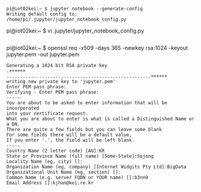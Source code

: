 
~~~
pi@iot02kei:~ $ jupyter notebook --generate-config
Writing default config to: /home/pi/.jupyter/jupyter_notebook_config.py
~~~
pi@iot02kei:~ $ vi .jupyter/jupyter_notebook_config.py  
~~~

~~~
pi@iot02kei:~ $ openssl req -x509 -days 365 -newkey rsa:1024 -keyout jupyter.pem -out jupyter.pem  
~~~
Generating a 1024 bit RSA private key
.++++++
.....................................................++++++
writing new private key to 'jupyter.pem'
Enter PEM pass phrase:
Verifying - Enter PEM pass phrase:
-----
You are about to be asked to enter information that will be incorporated
into your certificate request.
What you are about to enter is what is called a Distinguished Name or a DN.
There are quite a few fields but you can leave some blank
For some fields there will be a default value,
If you enter '.', the field will be left blank.
-----
Country Name (2 letter code) [AU]:KR
State or Province Name (full name) [Some-State]:Sejong
Locality Name (eg, city) []:
Organization Name (eg, company) [Internet Widgits Pty Ltd]:BigData
Organizational Unit Name (eg, section) []:
Common Name (e.g. server FQDN or YOUR name) []:b3nn9
Email Address []:kjhan@kei.re.kr
~~~
